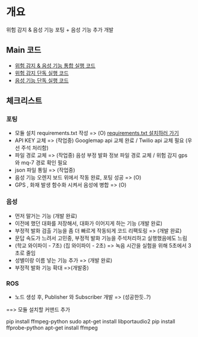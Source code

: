 # 개요
위험 감지 & 음성 기능 포팅 + 음성 기능 추가 개발

## Main 코드
- [위험 감지 & 음성 기능 통합 실행 코드](main.py)
- [위험 감지 단독 실행 코드](Alert/main.py)
- [음성 기능 단독 실행 코드](Chat/main.py)

## 체크리스트
### 포팅
- 모듈 설치 requirements.txt 작성 => (O) [requirements.txt 설치하러 가기](requirements.txt)    
- API KEY 교체 => (작업중) Googlemap api 교체 완료 / Twilio api 교체 필요 (우선 주석 처리함)  
- 파일 경로 교체 => (작업중) 음성 부정 발화 정보 파일 경로 교체 / 위험 감지 gps 와 mq-7 경로 확인 필요   
- json 파일 통일 => (작업중)
- 음성 기능 오렌지 보드 위에서 작동 완료, 포팅 성공 => (O)
- GPS , 화재 발생 함수화 시켜서 음성에 병합 => (O)

### 음성
- 먼저 말거는 기능 (개발 완료) 
- 이전에 했던 대화를 저장해서, 대화가 이어지게 하는 기능 (개발 완료)
- 부정적 발화 검출 기능을 좀 더 빠르게 작동되게 코드 리팩토링 => (개발 완료)
- 문답 속도가 느려서 고민중, 부정적 발화 기능을 주석처리하고 실행했음에도 느림 
- (학교 와이파이 - 7초) (집 와이파이 - 2초) => 녹음 시간을 실험을 위해 5초에서 3초로 줄임 
- 성별이랑 이름 넣는 기능 추가 => (개발 완료)
- 부정적 발화 기능 확대 =>(개발중) 

### ROS
- 노드 생성 후, Publisher 와 Subscriber 개발 => (성공한듯..?)


==> 모듈 설치할 커맨드 추가

pip install ffmpeg-python
sudo apt-get install libportaudio2
pip install ffprobe-python
apt-get install ffmpeg
